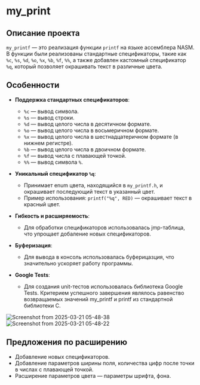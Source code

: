 # my_print

## Описание проекта

`my_printf` — это реализация функции `printf` на языке ассемблера NASM. В функции были реализованы стандартные спецификаторы, такие как `%c`, `%s`, `%d`, `%o`, `%x`, `%b`, `%f`, `%%`, а также добавлен кастомный спецификатор `%q`, который позволяет окрашивать текст в различные цвета.

## Особенности

- **Поддержка стандартных спецификаторов**:
  - `%c` — вывод символа.
  - `%s` — вывод строки.
  - `%d` — вывод целого числа в десятичном формате.
  - `%o` — вывод целого числа в восьмеричном формате.
  - `%x` — вывод целого числа в шестнадцатеричном формате (в нижнем регистре).
  - `%b` — вывод целого числа в двоичном формате.
  - `%f` — вывод числа с плавающей точкой.
  - `%%` — вывод символа `%`.

- **Уникальный спецификатор `%q`**:
  - Принимает enum цвета, находящийся в `my_printf.h`, и окрашивает последующий текст в указанный цвет.
  - Пример использования: `printf("%q", RED)` — окрашивает текст в красный цвет.

- **Гибкость и расширяемость**:
  - Для обработки спецификаторов использовалась jmp-таблица, что упрощает добаление новых спецификаторов.

- **Буферизация**:
  - Для вывода в консоль использовалась буферицазция, что значительно ускоряет работу программы.

- **Google Tests**:
  - Для создания unit-тестов использовалась библиотека Google Tests. Критерием успешного завершения являлось равенство
    возвращаемых значений my_printf и printf из стандартной библиотеки С.

![Screenshot from 2025-03-21 05-48-38](https://github.com/user-attachments/assets/659aea1f-62d8-4db0-b9d5-b3dbea49a80d)
![Screenshot from 2025-03-21 05-48-22](https://github.com/user-attachments/assets/978b0ef6-7b17-44db-920e-9e33ebd3be49)


## Предложения по расширению 
  - Добавление новых спецификаторов.
  - Добавление параметров ширины поля, количества цифр после точки в числах с плавающей точкой.
  - Расширение параметров цвета — параметры шрифта, фона.
